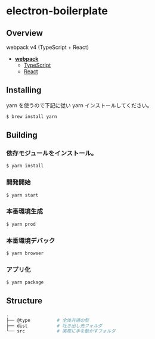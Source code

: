 # electron-boilerplate

## Overview

webpack v4 (TypeScript + React)

- [**webpack**](https://github.com/webpack/webpack)
  - [TypeScript](https://github.com/microsoft/TypeScript)
  - [React](https://github.com/facebook/react)

## Installing

yarn を使うので下記に従い yarn インストールしてください。

```bash
$ brew install yarn
```

## Building

### 依存モジュールをインストール。

```bash
$ yarn install
```

### 開発開始

```bash
$ yarn start
```

### 本番環境生成

```bash
$ yarn prod
```

### 本番環境デバック

```bash
$ yarn browser
```

### アプリ化

```bash
$ yarn package
```

## Structure

```sh
.
├── @type          # 全体共通の型
├── dist           # 吐き出し先フォルダ
└── src            # 実際に手を動かすフォルダ
```
